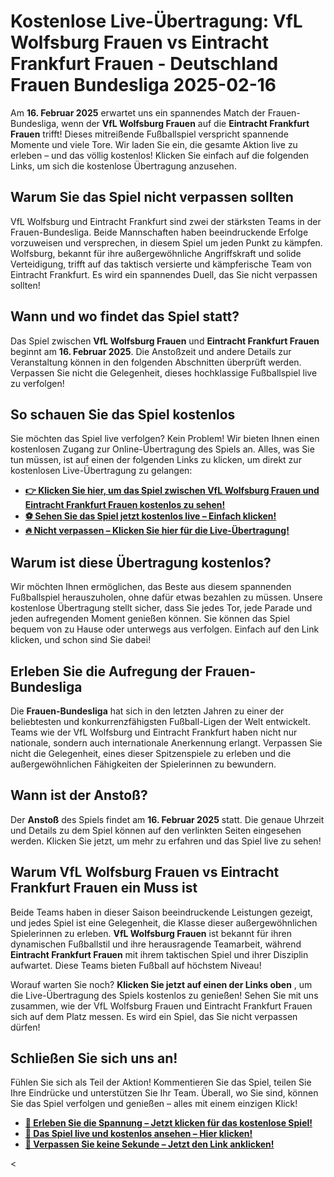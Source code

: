 # Kostenlose Live-Übertragung: VfL Wolfsburg Frauen vs Eintracht Frankfurt Frauen - Deutschland Frauen Bundesliga 2025-02-16

Am **16. Februar 2025** erwartet uns ein spannendes Match der Frauen-Bundesliga, wenn der **VfL Wolfsburg Frauen** auf die **Eintracht Frankfurt Frauen** trifft! Dieses mitreißende Fußballspiel verspricht spannende Momente und viele Tore. Wir laden Sie ein, die gesamte Aktion live zu erleben – und das völlig kostenlos! Klicken Sie einfach auf die folgenden Links, um sich die kostenlose Übertragung anzusehen.

## Warum Sie das Spiel nicht verpassen sollten

VfL Wolfsburg und Eintracht Frankfurt sind zwei der stärksten Teams in der Frauen-Bundesliga. Beide Mannschaften haben beeindruckende Erfolge vorzuweisen und versprechen, in diesem Spiel um jeden Punkt zu kämpfen. Wolfsburg, bekannt für ihre außergewöhnliche Angriffskraft und solide Verteidigung, trifft auf das taktisch versierte und kämpferische Team von Eintracht Frankfurt. Es wird ein spannendes Duell, das Sie nicht verpassen sollten!

## Wann und wo findet das Spiel statt?

Das Spiel zwischen **VfL Wolfsburg Frauen** und **Eintracht Frankfurt Frauen** beginnt am **16. Februar 2025**. Die Anstoßzeit und andere Details zur Veranstaltung können in den folgenden Abschnitten überprüft werden. Verpassen Sie nicht die Gelegenheit, dieses hochklassige Fußballspiel live zu verfolgen!

## So schauen Sie das Spiel kostenlos

Sie möchten das Spiel live verfolgen? Kein Problem! Wir bieten Ihnen einen kostenlosen Zugang zur Online-Übertragung des Spiels an. Alles, was Sie tun müssen, ist auf einen der folgenden Links zu klicken, um direkt zur kostenlosen Live-Übertragung zu gelangen:

- [**👉 Klicken Sie hier, um das Spiel zwischen VfL Wolfsburg Frauen und Eintracht Frankfurt Frauen kostenlos zu sehen!**](https://tinyurl.com/livestreamfreeo?st=VfL+Wolfsburg+Women+vs+Eintracht+Frankfu&si=ghc)
- [**⚽ Sehen Sie das Spiel jetzt kostenlos live – Einfach klicken!**](https://tinyurl.com/livestreamfreeo?st=VfL+Wolfsburg+Women+vs+Eintracht+Frankfu&si=ghc)
- [**🔥 Nicht verpassen – Klicken Sie hier für die Live-Übertragung!**](https://tinyurl.com/livestreamfreeo?st=VfL+Wolfsburg+Women+vs+Eintracht+Frankfu&si=ghc)

## Warum ist diese Übertragung kostenlos?

Wir möchten Ihnen ermöglichen, das Beste aus diesem spannenden Fußballspiel herauszuholen, ohne dafür etwas bezahlen zu müssen. Unsere kostenlose Übertragung stellt sicher, dass Sie jedes Tor, jede Parade und jeden aufregenden Moment genießen können. Sie können das Spiel bequem von zu Hause oder unterwegs aus verfolgen. Einfach auf den Link klicken, und schon sind Sie dabei!

## Erleben Sie die Aufregung der Frauen-Bundesliga

Die **Frauen-Bundesliga** hat sich in den letzten Jahren zu einer der beliebtesten und konkurrenzfähigsten Fußball-Ligen der Welt entwickelt. Teams wie der VfL Wolfsburg und Eintracht Frankfurt haben nicht nur nationale, sondern auch internationale Anerkennung erlangt. Verpassen Sie nicht die Gelegenheit, eines dieser Spitzenspiele zu erleben und die außergewöhnlichen Fähigkeiten der Spielerinnen zu bewundern.

## Wann ist der Anstoß?

Der **Anstoß** des Spiels findet am **16. Februar 2025** statt. Die genaue Uhrzeit und Details zu dem Spiel können auf den verlinkten Seiten eingesehen werden. Klicken Sie jetzt, um mehr zu erfahren und das Spiel live zu sehen!

## Warum VfL Wolfsburg Frauen vs Eintracht Frankfurt Frauen ein Muss ist

Beide Teams haben in dieser Saison beeindruckende Leistungen gezeigt, und jedes Spiel ist eine Gelegenheit, die Klasse dieser außergewöhnlichen Spielerinnen zu erleben. **VfL Wolfsburg Frauen** ist bekannt für ihren dynamischen Fußballstil und ihre herausragende Teamarbeit, während **Eintracht Frankfurt Frauen** mit ihrem taktischen Spiel und ihrer Disziplin aufwartet. Diese Teams bieten Fußball auf höchstem Niveau!

Worauf warten Sie noch? **Klicken Sie jetzt auf einen der Links oben** , um die Live-Übertragung des Spiels kostenlos zu genießen! Sehen Sie mit uns zusammen, wie der VfL Wolfsburg Frauen und Eintracht Frankfurt Frauen sich auf dem Platz messen. Es wird ein Spiel, das Sie nicht verpassen dürfen!

## Schließen Sie sich uns an!

Fühlen Sie sich als Teil der Aktion! Kommentieren Sie das Spiel, teilen Sie Ihre Eindrücke und unterstützen Sie Ihr Team. Überall, wo Sie sind, können Sie das Spiel verfolgen und genießen – alles mit einem einzigen Klick!

- [**👀 Erleben Sie die Spannung – Jetzt klicken für das kostenlose Spiel!**](https://tinyurl.com/livestreamfreeo?st=VfL+Wolfsburg+Women+vs+Eintracht+Frankfu&si=ghc)
- [**🎯 Das Spiel live und kostenlos ansehen – Hier klicken!**](https://tinyurl.com/livestreamfreeo?st=VfL+Wolfsburg+Women+vs+Eintracht+Frankfu&si=ghc)
- [**🚀 Verpassen Sie keine Sekunde – Jetzt den Link anklicken!**](https://tinyurl.com/livestreamfreeo?st=VfL+Wolfsburg+Women+vs+Eintracht+Frankfu&si=ghc)

\<
